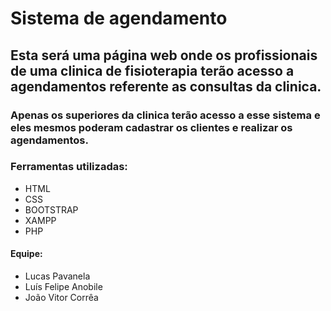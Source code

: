 # Sistema de agendamento

## Esta será uma página web onde os profissionais de uma clinica de fisioterapia terão acesso a agendamentos referente as consultas da clinica.

### Apenas os superiores da clinica terão acesso a esse sistema e eles mesmos poderam cadastrar os clientes e realizar os agendamentos.

### Ferramentas utilizadas:
- HTML
- CSS
- BOOTSTRAP
- XAMPP
- PHP

#### Equipe: 
 * Lucas Pavanela
 * Luís Felipe Anobile
 * João Vitor Corrêa



